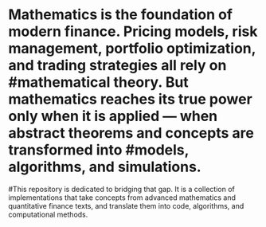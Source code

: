 # Mathematics is the foundation of modern finance. Pricing models, risk management, portfolio optimization, and trading strategies all rely on #mathematical theory. But mathematics reaches its true power only when it is applied — when abstract theorems and concepts are transformed into #models, algorithms, and simulations.


#This repository is dedicated to bridging that gap. It is a collection of implementations that take concepts from advanced mathematics and quantitative finance texts, and translate them into code, algorithms, and computational methods.

